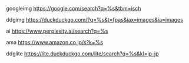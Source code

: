 googleimg
https://google.com/search?q=%s&tbm=isch

ddgimg
https://duckduckgo.com/?q=%s&t=fpas&iax=images&ia=images

ai
https://www.perplexity.ai/search?q=%s

ama
https://www.amazon.co.jp/s?k=%s

ddglite
https://lite.duckduckgo.com/lite/search?q=%s&kl=jp-jp
